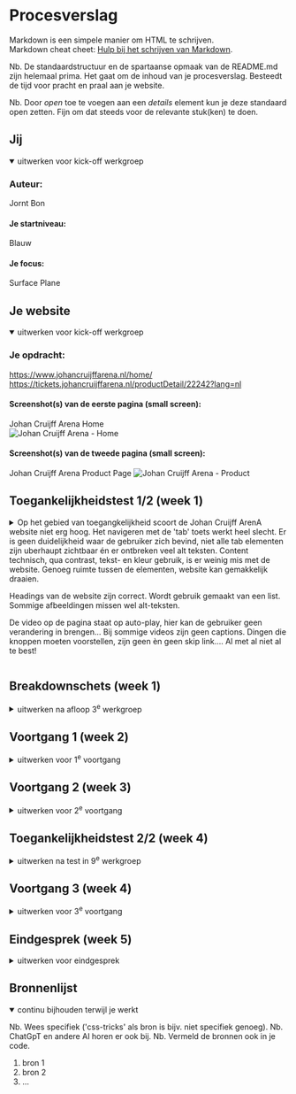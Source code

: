 # Procesverslag
Markdown is een simpele manier om HTML te schrijven.  
Markdown cheat cheet: [Hulp bij het schrijven van Markdown](https://github.com/adam-p/markdown-here/wiki/Markdown-Cheatsheet).

Nb. De standaardstructuur en de spartaanse opmaak van de README.md zijn helemaal prima. Het gaat om de inhoud van je procesverslag. Besteedt de tijd voor pracht en praal aan je website.

Nb. Door *open* toe te voegen aan een *details* element kun je deze standaard open zetten. Fijn om dat steeds voor de relevante stuk(ken) te doen.





## Jij

<details open>
  <summary>uitwerken voor kick-off werkgroep</summary>

  ### Auteur:
  Jornt Bon

  #### Je startniveau:
  Blauw

  #### Je focus:
  Surface Plane
 
</details>





## Je website

<details open>
  <summary>uitwerken voor kick-off werkgroep</summary>

  ### Je opdracht:
  https://www.johancruijffarena.nl/home/
  https://tickets.johancruijffarena.nl/productDetail/22242?lang=nl

  #### Screenshot(s) van de eerste pagina (small screen): 
  Johan Cruijff Arena Home  
  <img src="readme-image/JC_Arena_Home" width="375px" alt="Johan Cruijff Arena - Home">

  #### Screenshot(s) van de tweede pagina (small screen):
  Johan Cruijff Arena Product Page 
  <img src="readme-images/JC_Arena_Product" width="375px" alt="Johan Cruijff Arena - Product">
 
</details>



## Toegankelijkheidstest 1/2 (week 1)

<details>
  <summary>Op het gebied van toegangkelijkheid scoort de Johan Cruijff ArenA website niet erg hoog. Het navigeren met de 'tab' toets werkt heel slecht. Er is geen duidelijkheid waar de gebruiker zich bevind, niet alle tab elementen zijn uberhaupt zichtbaar én er ontbreken veel alt teksten.
Content technisch, qua contrast, tekst- en kleur gebruik, is er weinig mis met de website. Genoeg ruimte tussen de elementen, website kan gemakkelijk draaien.

Headings van de website zijn correct. Wordt gebruik gemaakt van een list. Sommige afbeeldingen missen wel alt-teksten.

De video op de pagina staat op auto-play, hier kan de gebruiker geen verandering in brengen... Bij sommige videos zijn geen captions. Dingen die knoppen moeten voorstellen, zijn geen èn geen skip link.... Al met al niet al te best!</summary>

</details>



## Breakdownschets (week 1)

<details>
  <summary>uitwerken na afloop 3<sup>e</sup> werkgroep</summary>

  ### de hele pagina: 
  <img src="/fotos_ReadMe/Screenshot 2023-09-21 at 16.34.42.png" width="375px" alt="breakdown van de hele pagina 1/4">

  ### dynamisch deel (bijv menu): 
  <img src="/fotos_ReadMe/Screenshot 2023-09-21 at 16.36.04.png" width="375px" alt="breakdown van een dynamisch deel">

  ### wellicht nog een dynamisch deel (bijv filter): 
  <img src="readme-images/dummy-plaatje.jpg" width="375px" alt="breakdown van nog een dynamisch deel">

</details>





## Voortgang 1 (week 2)

<details>
  <summary>uitwerken voor 1<sup>e</sup> voortgang</summary>

  ### Stand van zaken
Was goed van start, helaas was ik begonnen bij het ontwerpen van een volledig computer scherm. 
Wel lekker veel geschreven, waardoor het algehele gevoel van CSS'en wel weer wat terug kwam

  ### Agenda voor meeting
  samen met je groepje opstellen

  | Jornt --- Hoe kom ik aan deze GIF? Hoe werkt downloaden van een font ook alweer?
  | Magdalena ---         
  | Liam ---   
  | Esra ---    
  | Sarah ---
  
   



  ### Verslag van meeting

  Uitleg ontvangen hoe alle media op een website gevonden kan worden. 
  Ook weer fris in het geheugen hoe fonts (gedownloade) ingeladen worden in de website.
  Volgende keer beter voorbereiden voor de sessie.

</details>





## Voortgang 2 (week 3)

<details>
  <summary>uitwerken voor 2<sup>e</sup> voortgang</summary>

  ### Stand van zaken
  Gaat eigenlijk allemaal wel goed. Klein moment van wanhoop gehad toen ik van groot scherm naar klein wilde gaan.
  Leek onmogelijk. Toen alles verwijderd, vanaf start weer gaan CSS'en, gaat de goede kant op!

  ### Agenda voor meeting
  samen met je groepje opstellen

  | student 1      | student 2          | student 3    | student 4        |
  | ---            | ---                | ---          | ---              |
  | dit bespreken  | en dit             | en ik dit    | en dan ik dat    |
  | en dat ook nog | dit als er tijd is | nog een punt | dit wil ik zeker |
  | ...            | ...                | ...          | ...              |


  ### Verslag van meeting
  hier na afloop snel de uitkomsten van de meeting vastleggen

  - punt 1
  - punt 2
  - nog een punt
- ...

</details>





## Toegankelijkheidstest 2/2 (week 4)

<details>
  <summary>uitwerken na test in 9<sup>e</sup> werkgroep</summary>

  ### Bevindingen
  Lijst met je bevindingen die in de test naar voren kwamen (geef ook aan wat er verbeterd is):

</details>





## Voortgang 3 (week 4)

<details>
  <summary>uitwerken voor 3<sup>e</sup> voortgang</summary>

  ### Stand van zaken
  hier dit ging goed & dit was lastig (neem ook screenshots op van delen van je website en code)


  ### Agenda voor meeting
  samen met je groepje opstellen

  | student 1      | student 2          | student 3    | student 4        |
  | ---            | ---                | ---          | ---              |
  | dit bespreken  | en dit             | en ik dit    | en dan ik dat    |
  | en dat ook nog | dit als er tijd is | nog een punt | dit wil ik zeker |
  | ...            | ...                | ...          | ...              |


  ### Verslag van meeting
  hier na afloop snel de uitkomsten van de meeting vastleggen

  - punt 1
  - punt 2
  - nog een punt
  - ...

</details>





## Eindgesprek (week 5)

<details>
  <summary>uitwerken voor eindgesprek</summary>

  ### Je uitkomst - karakteristiek screenshots:
  <img src="readme-images/dummy-plaatje.jpg" width="375px" alt="uitomst opdracht 1">


  ### Dit ging goed/Heb ik geleerd: 
  Korte omschrijving met plaatjes

  <img src="readme-images/dummy-plaatje.jpg" width="375px" alt="top">


  ### Dit was lastig/Is niet gelukt:
  Korte omschrijving met plaatjes

  <img src="readme-images/dummy-plaatje.jpg" width="375px" alt="bummer">
</details>





## Bronnenlijst

<details open>
  <summary>continu bijhouden terwijl je werkt</summary>

  Nb. Wees specifiek ('css-tricks' als bron is bijv. niet specifiek genoeg). 
  Nb. ChatGpT en andere AI horen er ook bij.
  Nb. Vermeld de bronnen ook in je code.

  1. bron 1
  2. bron 2
  3. ...

</details>